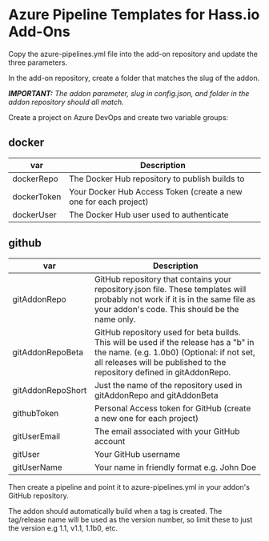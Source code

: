# Azure Pipeline Templates for Hass.io Add-Ons

Copy the azure-pipelines.yml file into the add-on repository and update the three parameters.

In the add-on repository, create a folder that matches the slug of the addon.

**_IMPORTANT:_** _The addon parameter, slug in config.json, and folder in the addon repository should all match._

Create a project on Azure DevOps and create two variable groups:

## docker

  **var** | **Description**
  --- | ---
  dockerRepo | The Docker Hub repository to publish builds to
  dockerToken | Your Docker Hub Access Token (create a new one for each project)
  dockerUser | The Docker Hub user used to authenticate

## github

  **var** | **Description**
  --- | ---
  gitAddonRepo | GitHub repository that contains your repository.json file. These templates will probably not work if it is in the same file as your addon's code. This should be the name only.
  gitAddonRepoBeta | GitHub repository used for beta builds. This will be used if the release has a "b" in the name. (e.g. 1.0b0) (Optional: if not set, all releases will be published to the repository defined in gitAddonRepo.
  gitAddonRepoShort | Just the name of the repository used in gitAddonRepo and gitAddonBeta
  githubToken | Personal Access token for GitHub (create a new one for each project)
  gitUserEmail | The email associated with your GitHub account
  gitUser | Your GitHub username
  gitUserName | Your name in friendly format e.g. John Doe


Then create a pipeline and point it to azure-pipelines.yml in your addon's GitHub repository.

The addon should automatically build when a tag is created. The tag/release name will be used as the version number, so limit these to just the version e.g 1.1, v1.1, 1.1b0, etc.
